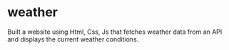 # weather
Built a website using Html, Css, Js that fetches weather data from an API and displays the current weather conditions.
